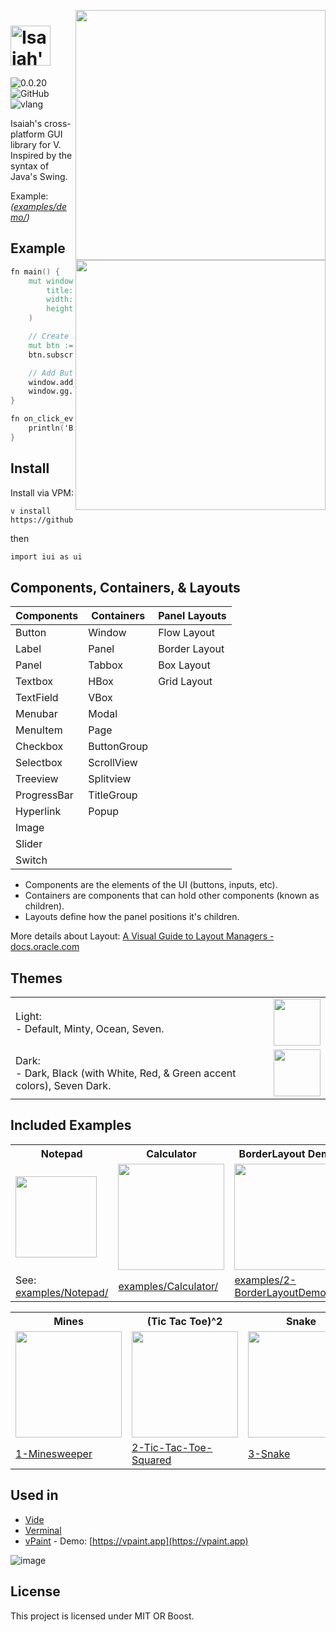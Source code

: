 <img src="https://user-images.githubusercontent.com/16439221/200154661-4e83f755-da21-4c6d-8cda-87e0ee01d105.png#gh-light-mode-only" width="400" align="right"> <img src="https://user-images.githubusercontent.com/16439221/200154731-a08ce323-6d07-47ec-bc28-e171811e639a.png#gh-dark-mode-only" align="right" width="400">

# <img src="https://github.com/pisaiah/ui/assets/16439221/14ccf60b-cff4-4f49-884f-d6dc2cc796ef?s=200&v=4" align="" alt="Isaiah's UI" height="64">

![0.0.20](https://img.shields.io/badge/version-0.0.20-white?style=flat)
![GitHub](https://img.shields.io/badge/license-MIT-blue?style=flat)
![vlang](http://img.shields.io/badge/V-0.4.1-%236d8fc5?style=flat)

Isaiah's cross-platform GUI library for V. Inspired by the syntax of Java's Swing.

Example: *([examples/demo/](examples/demo/demo.v))*

## Example 

```v
fn main() {
	mut window := ui.Window.new(
		title: 'My App'
		width: 640
		height: 480
	)

	// Create Button
	mut btn := ui.Button.new(text: 'My Button')
	btn.subscribe_event('mouse_up', on_click_event)

	// Add Button to Window & Run
	window.add_child(btn)
	window.gg.run()
}

fn on_click_event(mut e ui.MouseEvent) {
	println('Button clicked!')
}
```

## Install
Install via VPM:

```
v install https://github.com/pisaiah/ui
```
then 
```v
import iui as ui
```

## Components, Containers, & Layouts

| Components  | Containers  | Panel Layouts |
| ----------- | ----------  | ------------- |
| Button      | Window      | Flow Layout   |
| Label       | Panel       | Border Layout |
| Panel       | Tabbox      | Box Layout    |
| Textbox     | HBox        | Grid Layout   |
| TextField   | VBox        |               | 
| Menubar     | Modal       |               |
| MenuItem    | Page        |               |
| Checkbox    | ButtonGroup |               |
| Selectbox   | ScrollView  |               |
| Treeview    | Splitview   |               |
| ProgressBar | TitleGroup  |               |
| Hyperlink   | Popup       |               |
| Image       |             |               |
| Slider      |             |               |
| Switch      |             |               |

- Components are the elements of the UI (buttons, inputs, etc). 
- Containers are components that can hold other components (known as children).
- Layouts define how the panel positions it's children.

More details about Layout: [A Visual Guide to Layout Managers - docs.oracle.com](https://docs.oracle.com/javase/tutorial/uiswing/layout/visual.html)

## Themes
<table>
<tr><td>Light:<br>- Default, Minty, Ocean, Seven.</td><td><img src="https://github.com/pisaiah/ui/assets/16439221/5b2c9550-d936-4397-8cf4-12a951201a71" height="75"></td></tr>
<tr><td>Dark:<br>- Dark, Black (with White, Red, & Green accent colors), Seven Dark.</td><td><img src="https://github.com/pisaiah/ui/assets/16439221/33e1d24e-b24a-4cf4-91db-c9771a5b1fd4" height="75"></td></tr>
</table>

## Included Examples

<table>
	<tr><th>Notepad</th><th>Calculator</th><th>BorderLayout Demo</th><th>Clock</th></tr>
	<tr>
		<td><img src="https://github.com/pisaiah/ui/assets/16439221/b606df32-382d-4977-a06c-7d8d8d2fb042" align="left" height="130"></td>
		<td><img src="https://github.com/pisaiah/ui/assets/16439221/1a42c4dd-351d-4c28-8edd-b85905ea9b1f" height="170"></td>
		<td><img src="https://github.com/pisaiah/ui/assets/16439221/0b058466-6775-4edc-a571-7d77870827fd" height="170"></td>
		<td><img src="https://github.com/pisaiah/ui/assets/16439221/23a2e490-2aa6-4a3b-b606-3a611eccdb52" height="170"></td>
	</tr>
	<tr>
		<td>See: <a href="examples/Notepad/">examples/Notepad/</a></td>
		<td><a href="examples/Notepad/">examples/Calculator/</a></td>
		<td><a href="examples/2-BorderLayoutDemo/">examples/2-BorderLayoutDemo/</a></td>
		<td><a href="examples/Clock/">examples/Clock/</a></td>
	</tr>
</table>


<table>
	<tr><th>Mines</th><th>(Tic Tac Toe)^2</th><th>Snake</th></tr>
	<tr>
		<td><img src="https://github.com/pisaiah/ui/assets/16439221/fae5d2d2-abf3-490a-ac63-ce685a64abae" height="170"></td>
		<td><img src="https://github.com/pisaiah/ui/assets/16439221/5caab783-4341-48a7-84dd-78906280f4e2" height="170"></td>
		<td><img src="https://github.com/pisaiah/ui/assets/16439221/3f25af12-67c7-4808-a96c-9ca8d4a80ba4" height="170"></td>
	</tr>
	<tr>
		<td><a href="examples/Games/1-Minesweeper">1-Minesweeper</a></td>
		<td><a href="examples/Games/2-Tic-Tac-Toe-Squared">2-Tic-Tac-Toe-Squared</a></td>
		<td><a href="examples/Games/3-Snake">3-Snake</a></td>
	</tr>
</table>


## Used in
- [Vide](https://github.com/pisaiah/vide)
- [Verminal](https://github.com/pisaiah/verminal)
- [vPaint](https://github.com/pisaiah/vpaint) - Demo: [https://vpaint.app](https://vpaint.app)

![image](https://user-images.githubusercontent.com/16439221/200155263-493d09e2-46d7-4319-b230-679dc1386326.png)

## License
This project is licensed under MIT OR Boost.
